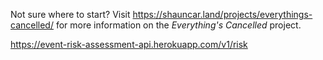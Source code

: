Not sure where to start?  Visit https://shauncar.land/projects/everythings-cancelled/ for more information on the *Everything's Cancelled* project.


https://event-risk-assessment-api.herokuapp.com/v1/risk